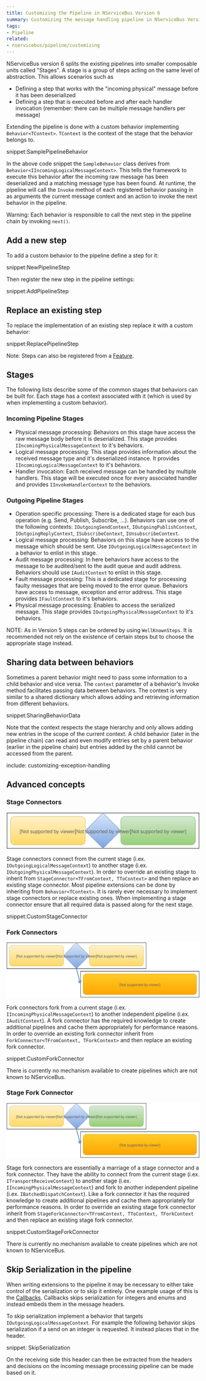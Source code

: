 ```yaml
---
title: Customizing the Pipeline in NServiceBus Version 6
summary: Customizing the message handling pipeline in NServiceBus Version 6.
tags:
- Pipeline
related:
- nservicebus/pipeline/customizing
---
```


NServiceBus version 6 splits the existing pipelines into smaller composable units called "Stages". A stage is a group of steps acting on the same level of abstraction. This allows scenarios such as 
 * Defining a step that works with the "incoming physical" message before it has been deserialized  
 * Defining a step that is executed before and after each handler invocation (remember: there can be multiple message handlers per message)

Extending the pipeline is done with a custom behavior implementing `Behavior<TContext>`. `TContext` is the context of the stage that the behavior belongs to.

snippet:SamplePipelineBehavior

In the above code snippet the `SampleBehavior` class derives from `Behavior<IIncomingLogicalMessageContext>`. This tells the framework to execute this behavior after the incoming raw message has been deserialized and a matching message type has been found. At runtime, the pipeline will call the `Invoke` method of each registered behavior passing in as arguments the current message context and an action to invoke the next behavior in the pipeline.

Warning: Each behavior is responsible to call the next step in the pipeline chain by invoking `next()`.


## Add a new step

To add a custom behavior to the pipeline define a step for it:

snippet:NewPipelineStep

Then register the new step in the pipeline settings:

snippet:AddPipelineStep


## Replace an existing step

To replace the implementation of an existing step replace it with a custom behavior:

snippet:ReplacePipelineStep

Note: Steps can also be registered from a [Feature](features.md).


## Stages

The following lists describe some of the common stages that behaviors can be built for. Each stage has a context associated with it (which is used by when implementing a custom behavior).


### Incoming Pipeline Stages

 * Physical message processing: Behaviors on this stage have access the raw message body before it is deserialized. This stage provides `IIncomingPhysicalMessageContext` to it's behaviors.
 * Logical message processing: This stage provides information about the received message type and it's deserialized instance. It provides `IIncomingLogicalMessageContext` to it's behaviors.
 * Handler invocation: Each received message can be handled by multiple handlers. This stage will be executed once for every associated handler and provides `IInvokeHandlerContext` to the behaviors.


### Outgoing Pipeline Stages

 * Operation specific processing: There is a dedicated stage for each bus operation (e.g. Send, Publish, Subscribe, ...). Behaviors can use one of the following contexts: `IOutgoingSendContext`, `IOutgoingPublishContext`, `IOutgoingReplyContext`, `ISubscribeContext`, `IUnsubscribeContext`.
 * Logical message processing: Behaviors on this stage have access to the message which should be sent. Use `IOutgoingLogicalMessageContext` in a behavior to enlist in this stage.
 * Audit message processing: In here behaviors have access to the message to be audited/sent to the audit queue and audit address. Behaviors should use `IAuditContext` to enlist in this stage.
 * Fault message processing: This is a dedicated stage for processing faulty messages that are being moved to the error queue. Behaviors have access to message, exception and error address. This stage provides `IFaultContext` to it's behaviors.
 * Physical message processing: Enables to access the serialized message. This stage provides `IOutgoingPhysicalMessageContext` to it's behaviors.

NOTE: As in Version 5 steps can be ordered by using `WellKnownSteps`. It is recommended not rely on the existence of certain steps but to choose the appropriate stage instead.


## Sharing data between behaviors

Sometimes a parent behavior might need to pass some information to a child behavior and vice versa. The `context` parameter of a behavior's Invoke method facilitates passing data between behaviors. The context is very similar to a shared dictionary which allows adding and retrieving information from different behaviors.

snippet:SharingBehaviorData

Note that the context respects the stage hierarchy and only allows adding new entries in the scope of the current context. A child behavior (later in the pipeline chain) can read and even modify entries set by a parent behavior (earlier in the pipeline chain) but entries added by the child cannot be accessed from the parent.

include: customizing-exception-handling


## Advanced concepts


### Stage Connectors

![Stage Connector](stage-connectors.svg)

Stage connectors connect from the current stage (i.ex. `IOutgoingLogicalMessageContext`) to another stage (i.ex. `IOutgoingPhysicalMessageContext`). In order to override an existing stage to inherit from `StageConnector<TFromContext, TToContext>` and then replace an existing stage connector. Most pipeline extensions can be done by inheriting from `Behavior<TContext>`. It is rarely ever necessary to implement stage connectors or replace existing ones. When implementing a stage connector ensure that all required data is passed along for the next stage.

snippet:CustomStageConnector


### Fork Connectors

![Fork Connector](fork-connectors.svg)

Fork connectors fork from a current stage (i.ex. `IIncomingPhysicalMessageContext`) to another independent pipeline (i.ex. `IAuditContext`). A fork connector has the required knowledge to create additional pipelines and cache them appropriately for performance reasons. In order to override an existing fork connector inherit from `ForkConnector<TFromContext, TForkContext>` and then replace an existing fork connector.

snippet:CustomForkConnector

There is currently no mechanism available to create pipelines which are not known to NServiceBus.


### Stage Fork Connector

![Stage Fork Connector](stage-fork-connectors.svg)

Stage fork connectors are essentially a marriage of a stage connector and a fork connector. They have the ability to connect from the current stage (i.ex. `ITransportReceiveContext`) to another stage (i.ex. `IIncomingPhysicalMessageContext`) and fork to another independent pipeline (i.ex. `IBatchedDispatchContext`). Like a fork connector it has the required knowledge to create additional pipelines and cache them appropriately for performance reasons. In order to override an existing stage fork connector inherit from `StageForkConnector<TFromContext, TToContext, TForkContext` and then replace an existing stage fork connector.

snippet:CustomStageForkConnector

There is currently no mechanism available to create pipelines which are not known to NServiceBus.


## Skip Serialization in the pipeline

When writing extensions to the pipeline it may be necessary to either take control of the serialization or to skip it entirely. One example usage of this is the [Callbacks](/nservicebus/messaging/handling-responses-on-the-client-side.md). Callbacks skips serialization for integers and enums and instead embeds them in the message headers.

To skip serialization implement a behavior that targets `IOutgoingLogicalMessageContext`. For example the following behavior skips serialization if a send on an integer is requested. It instead places that in the header.

snippet: SkipSerialization

On the receiving side this header can then be extracted from the headers and decisions on the incoming message processing pipeline can be made based on it.